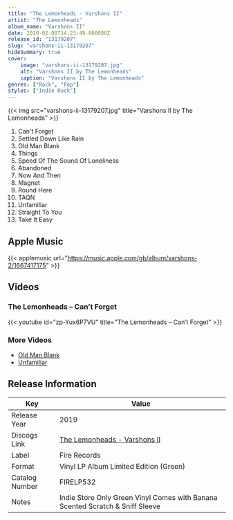 ```yaml
---
title: "The Lemonheads - Varshons II"
artist: "The Lemonheads"
album_name: "Varshons II"
date: 2019-02-08T14:23:49.000000Z
release_id: "13179207"
slug: "varshons-ii-13179207"
hideSummary: true
cover:
    image: "varshons-ii-13179207.jpg"
    alt: "Varshons II by The Lemonheads"
    caption: "Varshons II by The Lemonheads"
genres: ["Rock", "Pop"]
styles: ["Indie Rock"]
---
```


{{< img src="varshons-ii-13179207.jpg" title="Varshons II by The Lemonheads" >}}

<!-- section break -->

1. Can't Forget
2. Settled Down Like Rain
3. Old Man Blank
4. Things
5. Speed Of The Sound Of Loneliness
6. Abandoned
7. Now And Then
8. Magnet
9. Round Here
10. TAQN
11. Unfamiliar
12. Straight To You
13. Take It Easy

<!-- section break -->




## Apple Music
{{< applemusic url="https://music.apple.com/gb/album/varshons-2/1667417175" >}}





## Videos
### The Lemonheads – Can’t Forget
{{< youtube id="zp-Yux6P7VU" title="The Lemonheads – Can’t Forget" >}}<br>

### More Videos

- [Old Man Blank](https://www.youtube.com/watch?v=h8EFKNJg0zo)
- [Unfamiliar](https://www.youtube.com/watch?v=6-KM4GPXCOM)


## Release Information
|  Key           | Value                                                |
| ---------------| ---------------------------------------------------- |
| Release Year   | 2019                                   |
| Discogs Link   | [The Lemonheads - Varshons II](https://www.discogs.com/release/13179207-The-Lemonheads-Varshons-II) |
| Label          | Fire Records |
| Format         | Vinyl LP Album Limited Edition (Green) |
| Catalog Number | FIRELP532 |
| Notes | Indie Store Only Green Vinyl Comes with Banana Scented Scratch & Sniff Sleeve |